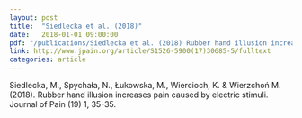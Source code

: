```yaml
---
layout: post
title:  "Siedlecka et al. (2018)"
date:   2018-01-01 09:00:00
pdf: "/publications/Siedlecka et al. (2018) Rubber hand illusion increases pain caused by electric stimuli.pdf"
link: http://www.jpain.org/article/S1526-5900(17)30685-5/fulltext
categories: article
---
```


Siedlecka, M., Spychała, N., Łukowska, M., Wiercioch, K. & Wierzchoń M. (2018). Rubber hand illusion increases pain caused by electric stimuli. Journal of Pain (19) 1, 35-35.
